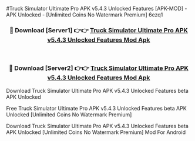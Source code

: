 #Truck Simulator Ultimate Pro APK v5.4.3 Unlocked Features [APK-MOD] - APK Unlocked - [Unlimited Coins No Watermark Premium] 6ezq1



<div align="center">

<h3>🔴 Download [Server1] 👉👉 <a href="https://momento.my/?title=Truck_Simulator_Ultimate_Pro_APK_v5.4.3_Unlocked_Features">Truck Simulator Ultimate Pro APK v5.4.3 Unlocked Features Mod Apk</a></h3><br>

<h3>🔴 Download [Server2] 👉👉 <a href="https://momento.my/?title=Truck_Simulator_Ultimate_Pro_APK_v5.4.3_Unlocked_Features">Truck Simulator Ultimate Pro APK v5.4.3 Unlocked Features Mod Apk</a></h3>
</div>



Download Truck Simulator Ultimate Pro APK v5.4.3 Unlocked Features beta APK Unlocked

Free Truck Simulator Ultimate Pro APK v5.4.3 Unlocked Features beta APK Unlocked [Unlimited Coins No Watermark Premium]

Download Truck Simulator Ultimate Pro APK v5.4.3 Unlocked Features beta APK Unlocked [Unlimited Coins No Watermark Premium] Mod For Android
